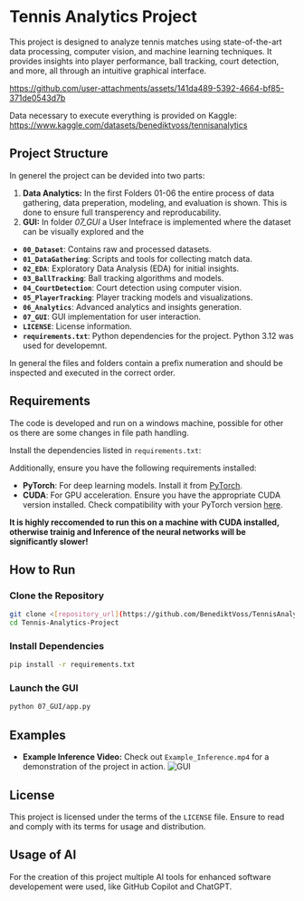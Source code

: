 # Tennis Analytics Project

This project is designed to analyze tennis matches using state-of-the-art data processing, computer vision, and machine learning techniques. It provides insights into player performance, ball tracking, court detection, and more, all through an intuitive graphical interface.

https://github.com/user-attachments/assets/141da489-5392-4664-bf85-371de0543d7b

Data necessary to execute everything is provided on Kaggle: https://www.kaggle.com/datasets/benediktvoss/tennisanalytics

## Project Structure

In generel the project can be devided into two parts:

1. **Data Analytics:** In the first Folders 01-06 the entire process of data gathering, data preperation, modeling, and evaluation is shown. This is done to ensure full transperency and reproducability.
2. **GUI:** In folder *07_GUI* a User Intefrace is implemented where the dataset can be visually explored and the 

- **`00_Dataset`**: Contains raw and processed datasets.
- **`01_DataGathering`**: Scripts and tools for collecting match data.
- **`02_EDA`**: Exploratory Data Analysis (EDA) for initial insights.
- **`03_BallTracking`**: Ball tracking algorithms and models.
- **`04_CourtDetection`**: Court detection using computer vision.
- **`05_PlayerTracking`**: Player tracking models and visualizations.
- **`06_Analytics`**: Advanced analytics and insights generation.
- **`07_GUI`**: GUI implementation for user interaction.
- **`LICENSE`**: License information.
- **`requirements.txt`**: Python dependencies for the project. Python 3.12 was used for developemnt.

In general the files and folders contain a prefix numeration and should be inspected and executed in the correct order.
## Requirements

The code is developed and run on a windows machine, possible for other os there are some changes in file path handling.

Install the dependencies listed in `requirements.txt`:

Additionally, ensure you have the following requirements installed:

- **PyTorch**: For deep learning models. Install it from [PyTorch](https://pytorch.org/get-started/locally/).
- **CUDA**: For GPU acceleration. Ensure you have the appropriate CUDA version installed. Check compatibility with your PyTorch version [here](https://pytorch.org/get-started/locally/).

**It is highly reccomended to run this on a machine with CUDA installed, otherwise trainig and Inference of the neural networks will be significantly slower!**


## How to Run

### Clone the Repository
```bash
git clone <[repository_url](https://github.com/BenediktVoss/TennisAnalytics)>
cd Tennis-Analytics-Project
```

### Install Dependencies
```bash
pip install -r requirements.txt
```

### Launch the GUI
```bash
python 07_GUI/app.py
```

## Examples

- **Example Inference Video:** Check out `Example_Inference.mp4` for a demonstration of the project in action.
![GUI](https://github.com/user-attachments/assets/b3f5fc8c-69ac-4127-a294-90eff5fe4ca8)


## License
This project is licensed under the terms of the `LICENSE` file. Ensure to read and comply with its terms for usage and distribution.

## Usage of AI
For the creation of this project multiple AI tools for enhanced software developement were used, like GitHub Copilot and ChatGPT. 

